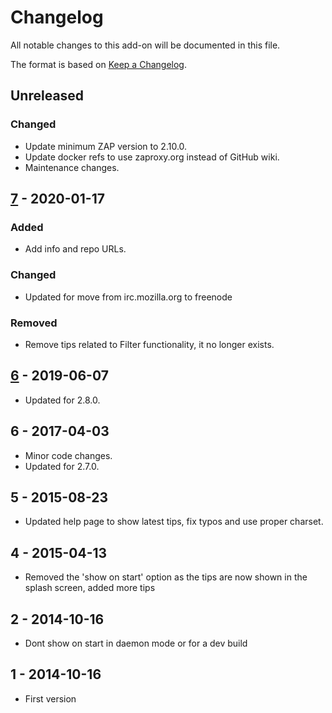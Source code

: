 # Changelog
All notable changes to this add-on will be documented in this file.

The format is based on [Keep a Changelog](https://keepachangelog.com/en/1.0.0/).

## Unreleased
### Changed
- Update minimum ZAP version to 2.10.0.
- Update docker refs to use zaproxy.org instead of GitHub wiki.
- Maintenance changes.

## [7] - 2020-01-17
### Added
- Add info and repo URLs.

### Changed
- Updated for move from irc.mozilla.org to freenode

### Removed
- Remove tips related to Filter functionality, it no longer exists.

## [6] - 2019-06-07

- Updated for 2.8.0.

## 6 - 2017-04-03

- Minor code changes.
- Updated for 2.7.0.

## 5 - 2015-08-23

- Updated help page to show latest tips, fix typos and use proper charset.

## 4 - 2015-04-13

- Removed the 'show on start' option as the tips are now shown in the splash screen, added more tips

## 2 - 2014-10-16

- Dont show on start in daemon mode or for a dev build

## 1 - 2014-10-16

- First version

[7]: https://github.com/zaproxy/zap-extensions/releases/tips-v7
[6]: https://github.com/zaproxy/zap-extensions/releases/tips-v6

